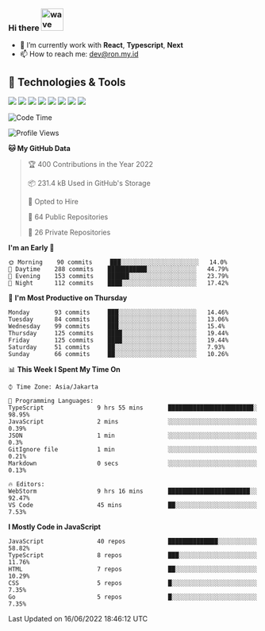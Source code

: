### Hi there <img src="https://i.ibb.co/q0Hx1KK/wave.gif" alt="wave" width="45px">

- 🌱 I’m currently work with **React**, **Typescript**, **Next**
- 📫 How to reach me: dev@ron.my.id

## 🔧 Technologies & Tools

![](https://img.shields.io/badge/OS-Linux-informational?style=flat&logo=linux&logoColor=white&color=2bbc8a)
![](https://img.shields.io/badge/OS-Windows-informational?style=flat&logo=windows&logoColor=white&color=2bbc8a)
![](https://img.shields.io/badge/Code-JavaScript-informational?style=flat&logo=javascript&logoColor=white&color=2bbc8a)
![](https://img.shields.io/badge/Code-Golang-informational?style=flat&logo=go&logoColor=white&color=2bbc8a)
![](https://img.shields.io/badge/Code-React-informational?style=flat&logo=react&logoColor=white&color=2bbc8a)
![](https://img.shields.io/badge/Code-Next-informational?style=flat&logo=next.js&logoColor=white&color=2bbc8a)
![](https://img.shields.io/badge/Shell-Bash-informational?style=flat&logo=gnu-bash&logoColor=white&color=2bbc8a)
![](https://img.shields.io/badge/Tools-Docker-informational?style=flat&logo=docker&logoColor=white&color=2bbc8a)

<!--START_SECTION:waka-->
![Code Time](http://img.shields.io/badge/Code%20Time-0%20secs-blue)

![Profile Views](http://img.shields.io/badge/Profile%20Views-0-blue)

**🐱 My GitHub Data** 

> 🏆 400 Contributions in the Year 2022
 > 
> 📦 231.4 kB Used in GitHub's Storage 
 > 
> 💼 Opted to Hire
 > 
> 📜 64 Public Repositories 
 > 
> 🔑 26 Private Repositories  
 > 
**I'm an Early 🐤** 

```text
🌞 Morning    90 commits     ███░░░░░░░░░░░░░░░░░░░░░░   14.0% 
🌆 Daytime    288 commits    ███████████░░░░░░░░░░░░░░   44.79% 
🌃 Evening    153 commits    ██████░░░░░░░░░░░░░░░░░░░   23.79% 
🌙 Night      112 commits    ████░░░░░░░░░░░░░░░░░░░░░   17.42%

```
📅 **I'm Most Productive on Thursday** 

```text
Monday       93 commits     ███░░░░░░░░░░░░░░░░░░░░░░   14.46% 
Tuesday      84 commits     ███░░░░░░░░░░░░░░░░░░░░░░   13.06% 
Wednesday    99 commits     ███░░░░░░░░░░░░░░░░░░░░░░   15.4% 
Thursday     125 commits    ████░░░░░░░░░░░░░░░░░░░░░   19.44% 
Friday       125 commits    ████░░░░░░░░░░░░░░░░░░░░░   19.44% 
Saturday     51 commits     ██░░░░░░░░░░░░░░░░░░░░░░░   7.93% 
Sunday       66 commits     ██░░░░░░░░░░░░░░░░░░░░░░░   10.26%

```


📊 **This Week I Spent My Time On** 

```text
⌚︎ Time Zone: Asia/Jakarta

💬 Programming Languages: 
TypeScript               9 hrs 55 mins       ████████████████████████░   98.95% 
JavaScript               2 mins              ░░░░░░░░░░░░░░░░░░░░░░░░░   0.39% 
JSON                     1 min               ░░░░░░░░░░░░░░░░░░░░░░░░░   0.3% 
GitIgnore file           1 min               ░░░░░░░░░░░░░░░░░░░░░░░░░   0.21% 
Markdown                 0 secs              ░░░░░░░░░░░░░░░░░░░░░░░░░   0.13%

🔥 Editors: 
WebStorm                 9 hrs 16 mins       ███████████████████████░░   92.47% 
VS Code                  45 mins             ██░░░░░░░░░░░░░░░░░░░░░░░   7.53%

```

**I Mostly Code in JavaScript** 

```text
JavaScript               40 repos            ██████████████░░░░░░░░░░░   58.82% 
TypeScript               8 repos             ███░░░░░░░░░░░░░░░░░░░░░░   11.76% 
HTML                     7 repos             ██░░░░░░░░░░░░░░░░░░░░░░░   10.29% 
CSS                      5 repos             █░░░░░░░░░░░░░░░░░░░░░░░░   7.35% 
Go                       5 repos             █░░░░░░░░░░░░░░░░░░░░░░░░   7.35%

```



 Last Updated on 16/06/2022 18:46:12 UTC
<!--END_SECTION:waka-->
